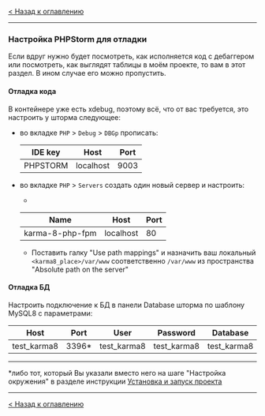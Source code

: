 [< Назад к оглавлению](../README.md)

___

### Настройка PHPStorm для отладки

Если вдруг нужно будет посмотреть, как исполняется код с дебаггером или посмотреть, как выглядят таблицы в моём проекте,
то вам в этот раздел. В ином случае его можно пропустить.

#### Отладка кода
В контейнере уже есть xdebug, поэтому всё, что от вас требуется, это настроить у шторма следующее:
  - во вкладке  `PHP` > `Debug` > `DBGp` прописать:

    | IDE key  | Host      | Port |
    |----------|-----------|------|
    | PHPSTORM | localhost | 9003 |
    
  - во вкладке `PHP` > `Servers` создать один новый сервер и настроить:
    
    - 

      | Name            | Host      | Port |
      |-----------------|-----------|------|
      | karma-8-php-fpm | localhost | 80   |
  
    - Поставить галку "Use path mappings" и назначить ваш локальный `<karma8_place>/var/www` соответственно `/var/www` из пространства "Absolute path on the server"

#### Отладка БД
Настроить подключение к БД в панели Database шторма по шаблону MySQL8 с параметрами:

| Host        | Port  | User        | Password    | Database    |
|-------------|-------|-------------|-------------|-------------|
| test_karma8 | 3396* | test_karma8 | test_karma8 | test_karma8 |

___

*либо тот, который Вы указали вместо него на шаге "Настройка окружения" в разделе инструкции [Установка и запуск проекта](INSTALL.md)

___

[< Назад к оглавлению](../README.md)
